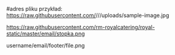 #adres pliku przykład:
https://raw.githubusercontent.com/<username>/<repository-name>/<branch>/uploads/sample-image.jpg

https://raw.githubusercontent.com/rm-royalcatering/royal-static/master/email/stopka.png


username/email/footer/file.png
